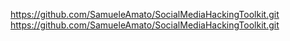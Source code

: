 https://github.com/SamueleAmato/SocialMediaHackingToolkit.git
https://github.com/SamueleAmato/SocialMediaHackingToolkit.git
